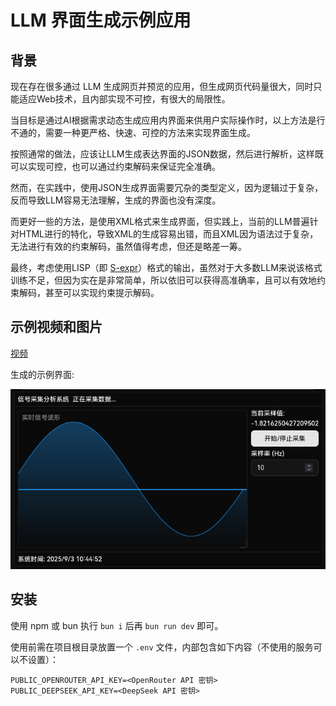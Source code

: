 # LLM 界面生成示例应用

## 背景

现在存在很多通过 LLM 生成网页并预览的应用，但生成网页代码量很大，同时只能适应Web技术，且内部实现不可控，有很大的局限性。

当目标是通过AI根据需求动态生成应用内界面来供用户实际操作时，以上方法是行不通的，需要一种更严格、快速、可控的方法来实现界面生成。

按照通常的做法，应该让LLM生成表达界面的JSON数据，然后进行解析，这样既可以实现可控，也可以通过约束解码来保证完全准确。

然而，在实践中，使用JSON生成界面需要冗杂的类型定义，因为逻辑过于复杂，反而导致LLM容易无法理解，生成的界面也没有深度。

而更好一些的方法，是使用XML格式来生成界面，但实践上，当前的LLM普遍针对HTML进行的特化，导致XML的生成容易出错，而且XML因为语法过于复杂，无法进行有效的约束解码，虽然值得考虑，但还是略差一筹。

最终，考虑使用LISP（即 [S-expr](https://zh.wikipedia.org/wiki/S-%E8%A1%A8%E8%BE%BE%E5%BC%8F)）格式的输出，虽然对于大多数LLM来说该格式训练不足，但因为实在是非常简单，所以依旧可以获得高准确率，且可以有效地约束解码，甚至可以实现约束提示解码。

## 示例视频和图片

[视频](assert/video.mp4)

生成的示例界面:

![](assert/screenshot.png)

## 安装

使用 npm 或 bun 执行 `bun i` 后再 `bun run dev` 即可。

使用前需在项目根目录放置一个 `.env` 文件，内部包含如下内容（不使用的服务可以不设置）：

```env
PUBLIC_OPENROUTER_API_KEY=<OpenRouter API 密钥>
PUBLIC_DEEPSEEK_API_KEY=<DeepSeek API 密钥>
```
